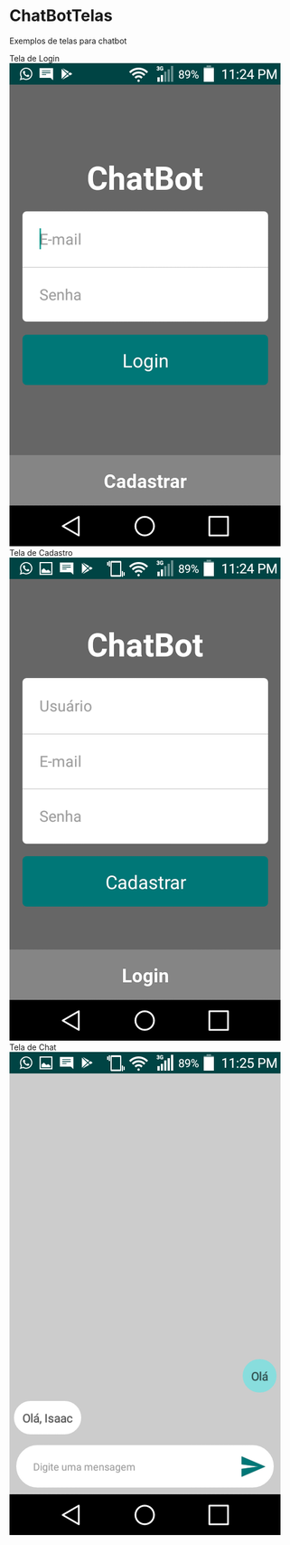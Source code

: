# ChatBotTelas
Exemplos de telas para chatbot

Tela de Login
![alt text](https://raw.githubusercontent.com/isaac-oliveira/ChatBotTelas/master/screenshot/tela-login.png)
Tela de Cadastro
![alt text](https://raw.githubusercontent.com/isaac-oliveira/ChatBotTelas/master/screenshot/tela-cadastro.png)
Tela de Chat
<img src="https://raw.githubusercontent.com/isaac-oliveira/ChatBotTelas/master/screenshot/tela-chat.png" alt="My cool logo"/>


